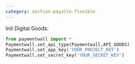 ```yaml
---
category: section-payalto-flexible
---
```

Init Digital Goods:
```python
from paymentwall import *
Paymentwall.set_api_type(Paymentwall.API_GOODS)
Paymentwall.set_app_key('YOUR_PROJECT_KEY')
Paymentwall.set_secret_key('YOUR_SECRET_KEY')
```